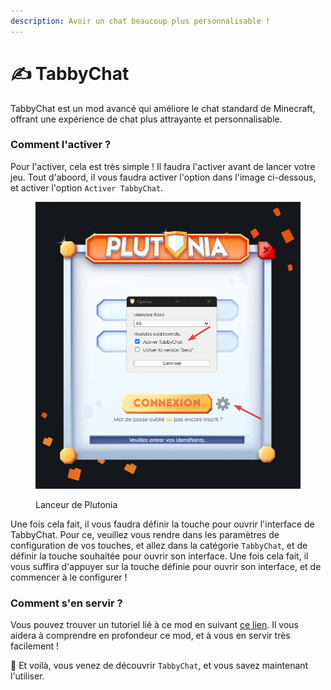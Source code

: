 ```yaml
---
description: Avoir un chat beaucoup plus personnalisable !
---
```


# ✍️ TabbyChat

TabbyChat est un mod avancé qui améliore le chat standard de Minecraft, offrant une expérience de chat plus attrayante et personnalisable.



### Comment l'activer ?

Pour l'activer, cela est très simple ! Il faudra l'activer avant de lancer votre jeu. Tout d'aboord, il vous faudra activer l'option dans l'image ci-dessous, et activer l'option `Activer TabbyChat`.

<figure><img src="../.gitbook/assets/bSaxSYFunY.png" alt=""><figcaption><p>Lanceur de Plutonia</p></figcaption></figure>

Une fois cela fait, il vous faudra définir la touche pour ouvrir l'interface de TabbyChat. Pour ce, veuillez vous rendre dans les paramètres de configuration de vos touches, et allez dans la catégorie `TabbyChat`, et de définir la touche souhaitée pour ouvrir son interface. Une fois cela fait, il vous suffira d'appuyer sur la touche définie pour ouvrir son interface, et de commencer à le configurer !



### Comment s'en servir ?

Vous pouvez trouver un tutoriel lié à ce mod en suivant [ce lien](https://fr-minecraft.net/mod-minecraft-108-tabbychat.html). Il vous aidera à comprendre en profondeur ce mod, et à vous en servir très facilement !



🎉 Et voilà, vous venez de découvrir `TabbyChat`, et vous savez maintenant l'utiliser.
